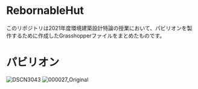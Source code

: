 # RebornableHut
このリポジトリは2021年度環境建築設計特論の授業において、パビリオンを製作するために作成したGrasshopperファイルをまとめたものです。

# パビリオン
![DSCN3043](https://user-images.githubusercontent.com/55425520/159114184-04b47b9f-1335-4ad3-9d60-1e205911bf36.JPG)
![000027_Original](https://user-images.githubusercontent.com/55425520/159114223-78d2e035-6af2-453a-a485-87e869a1a91c.jpg)
